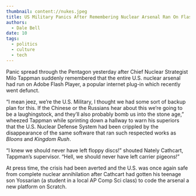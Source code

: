 ```yaml
---
thumbnail: content://nukes.jpeg
title: US Military Panics After Remembering Nuclear Arsenal Ran On Flash Player
authors:
  - Dale Bell
date: 10
tags:
  - politics
  - culture
  - tech
---
```


Panic spread through the Pentagon yesterday after Chief Nuclear Strategist Milo Tappman suddenly remembered that the entire U.S. nuclear arsenal had run on Adobe Flash Player, a popular internet plug-in which recently went defunct.

“I mean jeez, we’re the U.S. Military, I thought we had some sort of backup plan for this. If the Chinese or the Russians hear about this we’re going to be a laughingstock, and they’ll also probably bomb us into the stone age,” wheezed Tappman while sprinting down a hallway to warn his superiors that the U.S. Nuclear Defense System had been crippled by the disappearance of the same software that ran such respected works as *Bloons* and *Kingdom Rush*.

“I knew we should never have left floppy discs!” shouted Nately Cathcart, Tappman’s supervisor. “Hell, we should never have left carrier pigeons!”

At press time, the crisis had been averted and the U.S. was once again safe from complete nuclear annihilation after Cathcart had gotten his teenage son Yossarian (a student in a local AP Comp Sci class) to code the arsenal a new platform on Scratch.
